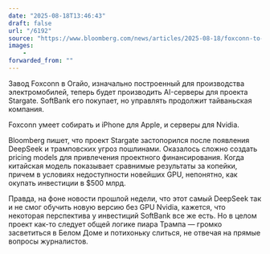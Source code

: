 ```yaml
---
date: "2025-08-18T13:46:43"
draft: false
url: "/6192"
source: "https://www.bloomberg.com/news/articles/2025-08-18/foxconn-to-operate-softbank-s-stargate-ai-server-site-in-ohio"
images:
    -
forwarded_from: ""
---
```


Завод Foxconn в Огайо, изначально построенный для производства электромобилей, теперь будет производить AI-серверы для проекта Stargate. SoftBank его покупает, но управлять продолжит тайваньская компания.

Foxconn умеет собирать и iPhone для Apple, и серверы для Nvidia. 

Bloomberg пишет, что проект Stargate застопорился после появления DeepSeek и трамповских угроз пошлинами. Оказалось сложно создать pricing models для привлечения проектного финансирования. Когда китайская модель показывает сравнимые результаты за копейки, причем в условиях недоступности новейших GPU, непонятно, как окупать инвестиции в $500 млрд. 

Правда, на фоне новости прошлой недели, что этот самый DeepSeek так и не смог обучить новую версию без GPU Nvidia, кажется, что некоторая перспектива у инвестиций SoftBank все же есть. Но в целом проект как-то следует общей логике пиара Трампа — громко засветиться в Белом Доме и потихоньку слиться, не отвечая на прямые вопросы журналистов.
